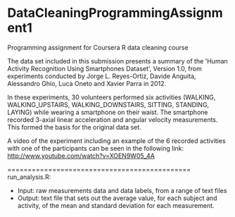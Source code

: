 # DataCleaningProgrammingAssignment1
Programming assignment for Coursera R data cleaning course

The data set included in this submission presents a summary of the 'Human Activity Recognition Using Smartphones Dataset', Version 1.0, from experiments conducted by Jorge L. Reyes-Ortiz, Davide Anguita, Alessandro Ghio, Luca Oneto and Xavier Parra in 2012.

In these experiments, 30 volunteers performed six activities (WALKING, WALKING_UPSTAIRS, WALKING_DOWNSTAIRS, SITTING, STANDING, LAYING) while wearing a smartphone on their waist. The smartphone recorded 3-axial linear acceleration and angular velocity measurements. This formed the basis for the original data set.

A video of the experiment including an example of the 6 recorded activities with one of the participants can be seen in the following link: http://www.youtube.com/watch?v=XOEN9W05_4A

=============================================
run_analysis.R:

- Input: raw measurements data and data labels, from a range of text files
- Output: text file that sets out the average value, for each subject and activity, of the mean and standard deviation for each measurement.